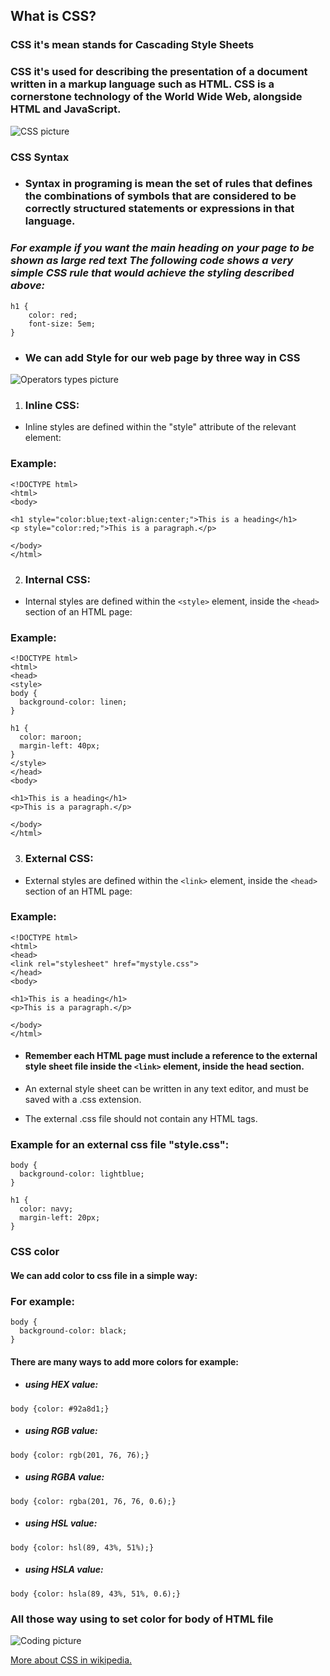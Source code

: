 ## What is CSS?

### CSS it's mean stands for Cascading Style Sheets

### CSS it's used for describing the presentation of a document written in a markup language such as HTML. CSS is a cornerstone technology of the World Wide Web, alongside HTML and JavaScript.

![CSS picture](https://www.ekramy.net/sites/default/files/2021-01/css-illustration.png)

### CSS Syntax

- ### Syntax in programing is mean the set of rules that defines the combinations of symbols that are considered to be correctly structured statements or expressions in that language. 

### *For example if you want the main heading on your page to be shown as large red text The following code shows a very simple CSS rule that would achieve the styling described above:*

````
h1 {
    color: red;
    font-size: 5em;
}
````

- ### We can add Style for our web page by three way in CSS 

![Operators types picture](https://drbnee.com/image/catalog/767/1606694683_7242_767.jpg)

1. ### Inline CSS:

- Inline styles are defined within the "style" attribute of the relevant element:

### Example:
````
<!DOCTYPE html>
<html>
<body>

<h1 style="color:blue;text-align:center;">This is a heading</h1>
<p style="color:red;">This is a paragraph.</p>

</body>
</html>
````

2. ### Internal CSS:

- Internal styles are defined within the `<style>` element, inside the `<head>` section of an HTML page:

### Example:

````
<!DOCTYPE html>
<html>
<head>
<style>
body {
  background-color: linen;
}

h1 {
  color: maroon;
  margin-left: 40px;
}
</style>
</head>
<body>

<h1>This is a heading</h1>
<p>This is a paragraph.</p>

</body>
</html>
````


3. ### External CSS:

- External styles are defined within the `<link>` element, inside the `<head>` section of an HTML page:

### Example:

````
<!DOCTYPE html>
<html>
<head>
<link rel="stylesheet" href="mystyle.css">
</head>
<body>

<h1>This is a heading</h1>
<p>This is a paragraph.</p>

</body>
</html>
````
- #### Remember each HTML page must include a reference to the external style sheet file inside the `<link>` element, inside the head section.

- An external style sheet can be written in any text editor, and must be saved with a .css extension.

- The external .css file should not contain any HTML tags.

### Example for an external css file "style.css":

````
body {
  background-color: lightblue;
}

h1 {
  color: navy;
  margin-left: 20px;
}
````

### CSS color

#### We can add color to css file in a simple way:

### For example:

````
body {
  background-color: black;
}
````

#### There are many ways to add more colors for example:

- ##### using HEX value:

````
body {color: #92a8d1;}
````

- ##### using RGB value:

````
body {color: rgb(201, 76, 76);}
````

- ##### using RGBA value:

````
body {color: rgba(201, 76, 76, 0.6);}
````

- ##### using HSL value:

````
body {color: hsl(89, 43%, 51%);}
````

- ##### using HSLA value:

````
body {color: hsla(89, 43%, 51%, 0.6);}
````

### All those way using to set color for body of HTML file




![Coding picture](https://speckyboy.com/wp-content/uploads/2021/06/pagination-thumb-750x500.jpg)



[More about CSS in wikipedia.](https://en.wikipedia.org/wiki/CSS)
